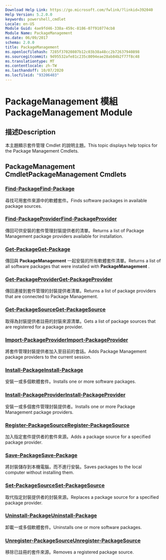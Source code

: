 ```yaml
---
Download Help Link: https://go.microsoft.com/fwlink/?linkid=392040
Help Version: 5.2.0.0
keywords: powershell,cmdlet
Locale: en-US
Module Guid: 4ae9fd46-338a-459c-8186-07f910774cb8
Module Name: PackageManagement
ms.date: 06/09/2017
schema: 2.0.0
title: PackageManagement
ms.openlocfilehash: 7285f37020807b12c03b38a48cc2b72637940898
ms.sourcegitcommit: 9d95532afe81c235c8094eae28ab84b2f77f8c48
ms.translationtype: MT
ms.contentlocale: zh-TW
ms.lasthandoff: 10/07/2020
ms.locfileid: "93206403"
---
```

# <span data-ttu-id="04b43-103">PackageManagement 模組</span><span class="sxs-lookup"><span data-stu-id="04b43-103">PackageManagement Module</span></span>

## <span data-ttu-id="04b43-104">描述</span><span class="sxs-lookup"><span data-stu-id="04b43-104">Description</span></span>

<span data-ttu-id="04b43-105">本主題顯示套件管理 Cmdlet 的說明主題。</span><span class="sxs-lookup"><span data-stu-id="04b43-105">This topic displays help topics for the Package Management Cmdlets.</span></span>

## <span data-ttu-id="04b43-106">PackageManagement Cmdlet</span><span class="sxs-lookup"><span data-stu-id="04b43-106">PackageManagement Cmdlets</span></span>

### [<span data-ttu-id="04b43-107">Find-Package</span><span class="sxs-lookup"><span data-stu-id="04b43-107">Find-Package</span></span>](Find-Package.md)
<span data-ttu-id="04b43-108">尋找可用套件來源中的軟體套件。</span><span class="sxs-lookup"><span data-stu-id="04b43-108">Finds software packages in available package sources.</span></span>

### [<span data-ttu-id="04b43-109">Find-PackageProvider</span><span class="sxs-lookup"><span data-stu-id="04b43-109">Find-PackageProvider</span></span>](Find-PackageProvider.md)
<span data-ttu-id="04b43-110">傳回可供安裝的套件管理封裝提供者的清單。</span><span class="sxs-lookup"><span data-stu-id="04b43-110">Returns a list of Package Management package providers available for installation.</span></span>

### [<span data-ttu-id="04b43-111">Get-Package</span><span class="sxs-lookup"><span data-stu-id="04b43-111">Get-Package</span></span>](Get-Package.md)
<span data-ttu-id="04b43-112">傳回與 **PackageManagement** 一起安裝的所有軟體套件清單。</span><span class="sxs-lookup"><span data-stu-id="04b43-112">Returns a list of all software packages that were installed with **PackageManagement** .</span></span>

### [<span data-ttu-id="04b43-113">Get-PackageProvider</span><span class="sxs-lookup"><span data-stu-id="04b43-113">Get-PackageProvider</span></span>](Get-PackageProvider.md)
<span data-ttu-id="04b43-114">傳回連接到套件管理的封裝提供者清單。</span><span class="sxs-lookup"><span data-stu-id="04b43-114">Returns a list of package providers that are connected to Package Management.</span></span>

### [<span data-ttu-id="04b43-115">Get-PackageSource</span><span class="sxs-lookup"><span data-stu-id="04b43-115">Get-PackageSource</span></span>](Get-PackageSource.md)
<span data-ttu-id="04b43-116">取得為封裝提供者註冊的封裝來源清單。</span><span class="sxs-lookup"><span data-stu-id="04b43-116">Gets a list of package sources that are registered for a package provider.</span></span>

### [<span data-ttu-id="04b43-117">Import-PackageProvider</span><span class="sxs-lookup"><span data-stu-id="04b43-117">Import-PackageProvider</span></span>](Import-PackageProvider.md)
<span data-ttu-id="04b43-118">將套件管理封裝提供者加入至目前的會話。</span><span class="sxs-lookup"><span data-stu-id="04b43-118">Adds Package Management package providers to the current session.</span></span>

### [<span data-ttu-id="04b43-119">Install-Package</span><span class="sxs-lookup"><span data-stu-id="04b43-119">Install-Package</span></span>](Install-Package.md)
<span data-ttu-id="04b43-120">安裝一或多個軟體套件。</span><span class="sxs-lookup"><span data-stu-id="04b43-120">Installs one or more software packages.</span></span>

### [<span data-ttu-id="04b43-121">Install-PackageProvider</span><span class="sxs-lookup"><span data-stu-id="04b43-121">Install-PackageProvider</span></span>](Install-PackageProvider.md)
<span data-ttu-id="04b43-122">安裝一或多個套件管理封裝提供者。</span><span class="sxs-lookup"><span data-stu-id="04b43-122">Installs one or more Package Management package providers.</span></span>

### [<span data-ttu-id="04b43-123">Register-PackageSource</span><span class="sxs-lookup"><span data-stu-id="04b43-123">Register-PackageSource</span></span>](Register-PackageSource.md)
<span data-ttu-id="04b43-124">加入指定套件提供者的套件來源。</span><span class="sxs-lookup"><span data-stu-id="04b43-124">Adds a package source for a specified package provider.</span></span>

### [<span data-ttu-id="04b43-125">Save-Package</span><span class="sxs-lookup"><span data-stu-id="04b43-125">Save-Package</span></span>](Save-Package.md)
<span data-ttu-id="04b43-126">將封裝儲存到本機電腦，而不進行安裝。</span><span class="sxs-lookup"><span data-stu-id="04b43-126">Saves packages to the local computer without installing them.</span></span>

### [<span data-ttu-id="04b43-127">Set-PackageSource</span><span class="sxs-lookup"><span data-stu-id="04b43-127">Set-PackageSource</span></span>](Set-PackageSource.md)
<span data-ttu-id="04b43-128">取代指定封裝提供者的封裝來源。</span><span class="sxs-lookup"><span data-stu-id="04b43-128">Replaces a package source for a specified package provider.</span></span>

### [<span data-ttu-id="04b43-129">Uninstall-Package</span><span class="sxs-lookup"><span data-stu-id="04b43-129">Uninstall-Package</span></span>](Uninstall-Package.md)
<span data-ttu-id="04b43-130">卸載一或多個軟體套件。</span><span class="sxs-lookup"><span data-stu-id="04b43-130">Uninstalls one or more software packages.</span></span>

### [<span data-ttu-id="04b43-131">Unregister-PackageSource</span><span class="sxs-lookup"><span data-stu-id="04b43-131">Unregister-PackageSource</span></span>](Unregister-PackageSource.md)
<span data-ttu-id="04b43-132">移除已註冊的套件來源。</span><span class="sxs-lookup"><span data-stu-id="04b43-132">Removes a registered package source.</span></span>
